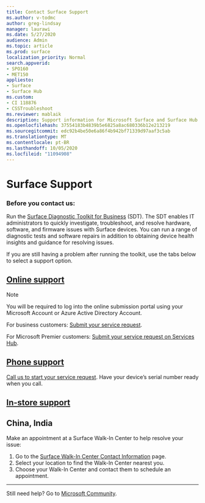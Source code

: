 ```yaml
---
title: Contact Surface Support
ms.author: v-todmc
author: greg-lindsay
manager: laurawi
ms.date: 5/27/2020
audience: Admin
ms.topic: article
ms.prod: surface
localization_priority: Normal
search.appverid:
- SPO160
- MET150
appliesto:
- Surface
- Surface Hub
ms.custom:
- CI 118876
- CSSTroubleshoot
ms.reviewer: mablaik
description: Support information for Microsoft Surface and Surface Hub products.
ms.openlocfilehash: 37554183b4839b5e6825a8ac680336b12e213219
ms.sourcegitcommit: edc92b4be50e6a86f4b942bf71339d97aaf3c5ab
ms.translationtype: MT
ms.contentlocale: pt-BR
ms.lasthandoff: 10/05/2020
ms.locfileid: "11094908"
---
```

# Surface Support

### Before you contact us:  

Run the [Surface Diagnostic Toolkit for Business](https://docs.microsoft.com/surface/surface-diagnostic-toolkit-business) (SDT). The SDT enables IT administrators to quickly investigate, troubleshoot, and resolve hardware, software, and firmware issues with Surface devices. You can run a range of diagnostic tests and software repairs in addition to obtaining device health insights and guidance for resolving issues. 

If you are still having a problem after running the toolkit, use the tabs below to select a support option.

## [Online support](#tab/online)

> [!NOTE]
> You will be required to log into the online submission portal using your Microsoft Account or Azure Active Directory Account.  

For business customers: [Submit your service request](https://support.serviceshub.microsoft.com/supportforbusiness/create?sapId=d383b26c-f150-6220-8f1b-e8aa325d9727). 

For Microsoft Premier customers: [Submit your service request on Services Hub](https://serviceshub.microsoft.com/support/contactsupport). 

 
## [Phone support](#tab/phone)

[Call us to start your service request](https://support.microsoft.com/help/4051701/global-customer-service-phone-numbers). Have your device’s serial number ready when you call. 

## [In-store support](#tab/instore)

## China, India

Make an appointment at a Surface Walk-In Center to help resolve your issue:

1. Go to the [Surface Walk-In Center Contact Information](https://support.microsoft.com/help/4498593/find-surface-walk-in-center-contact-information) page. 
2. Select your location to find the Walk-In Center nearest you.  
3. Choose your Walk-In Center and contact them to schedule an appointment.


---

Still need help? Go to [Microsoft Community](https://answers.microsoft.com/).
